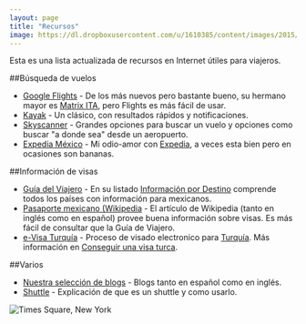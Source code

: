 ```yaml
---
layout: page
title: "Recursos"
image: https://dl.dropboxusercontent.com/u/1610385/content/images/2015/05/2015-01-09-17-33-51-1.jpg
---
```

Esta es una lista actualizada de recursos en Internet útiles para viajeros.

##Búsqueda de vuelos

* [Google Flights](http://flights.google.com/) - De los más nuevos pero bastante bueno, su hermano mayor es [Matrix ITA](https://matrix.itasoftware.com/), pero Flights es más fácil de usar.
* [Kayak](http://www.kayak.com/) - Un clásico, con resultados rápidos y notificaciones.
* [Skyscanner](http://www.skyscanner.net/) - Grandes opciones para buscar un vuelo y opciones como buscar "a donde sea" desde un aeropuerto.
* [Expedia México](http://www.expedia.mx/) - Mi odio-amor con [Expedia](/expedia/), a veces esta bien pero en ocasiones son bananas.

##Información de visas

* [Guía del Viajero](http://guiadelviajero.sre.gob.mx/) - En su listado [Información por Destino](http://guiadelviajero.sre.gob.mx/index.php/informacion-por-destino) comprende todos los países con información para mexicanos.
* [Pasaporte mexicano (Wikipedia](http://es.wikipedia.org/wiki/Pasaporte_mexicano) - El artículo de Wikipedia (tanto en inglés como en español) provee buena información sobre visas. Es más fácil de consultar que la Guía de Viajero.
* [e-Visa Turquía](https://www.evisa.gov.tr/es/) - Proceso de visado electronico para [Turquía](/tag/turquia). Más información en [Conseguir una visa turca](/conseguir-una-visa-turca/).

##Varios

* [Nuestra selección de blogs](/blogs-de-viajeros/) - Blogs tanto en español como en inglés.
* [Shuttle](/shuttles/) - Explicación de que es un shuttle y como usarlo.

![Times Square, New York](https://dl.dropboxusercontent.com/u/1610385/content/images/2015/05/2015-01-09-17-33-51.jpg)
